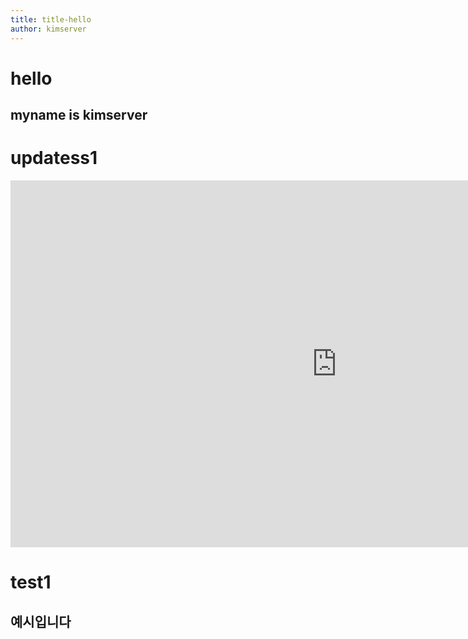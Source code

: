 ```yaml
---
title: title-hello
author: kimserver
---
```

# hello
## myname is kimserver

# updatess1

<iframe width="1044" height="587" src="https://www.youtube.com/embed/eUQFtpxet1k" frameborder="0" allow="accelerometer; autoplay; encrypted-media; gyroscope; picture-in-picture" allowfullscreen></iframe>

# test1

<h2>예시입니다</h2>